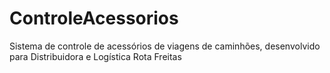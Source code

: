 # ControleAcessorios
Sistema de controle de acessórios de viagens de caminhões, desenvolvido para Distribuidora e Logística Rota Freitas
